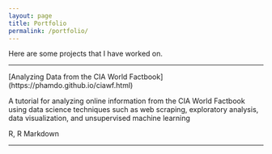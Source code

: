 ```yaml
---
layout: page
title: Portfolio
permalink: /portfolio/
---
```


Here are some projects that I have worked on.

<hr>
[Analyzing Data from the CIA World
Factbook](https://phamdo.github.io/ciawf.html)
<p><i class="icon icon-info"></i> A tutorial for analyzing online 
information from the CIA World Factbook using data science techniques such 
as web scraping, exploratory analysis, data visualization, and unsupervised 
machine learning</p>
<p><i class="icon icon-keyboard"></i> R, R Markdown </p>

<hr>
